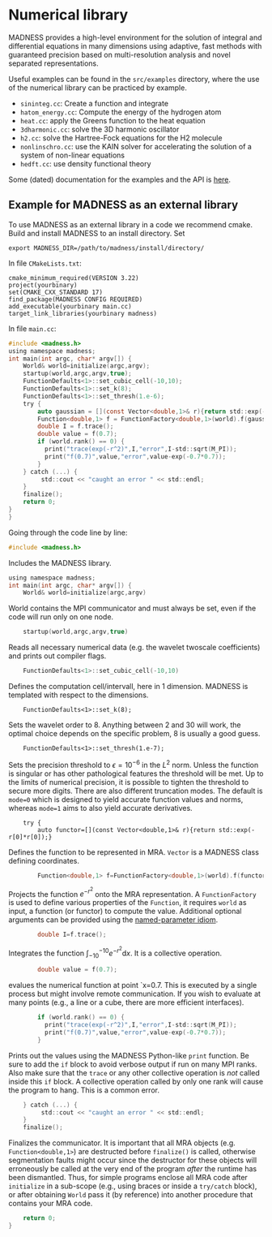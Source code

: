 # Numerical library

MADNESS provides a high-level environment for the solution of integral and differential equations 
in many dimensions using adaptive, fast methods with guaranteed precision based on multi-resolution 
analysis and novel separated representations. 

Useful examples can be found in the `src/examples` directory, where the use of the numerical library can be 
practiced by example.
 * `sininteg.cc`: Create a function and integrate
 * `hatom_energy.cc`: Compute the energy of the hydrogen atom 
 * `heat.cc`: apply the Greens function to the heat equation
 * `3dharmonic.cc`: solve the 3D harmonic oscillator
 * `h2.cc`: solve the Hartree-Fock equations for the H2 molecule
 * `nonlinschro.cc`: use the KAIN solver for accelerating the solution of a system of non-linear equations
 * `hedft.cc`: use density functional theory 
 
Some (dated) documentation for the examples and the API is [here](https://m-a-d-n-e-s-s.github.io/madness/api-doc/modules.html).


## Example for MADNESS as an external library
To use MADNESS as an external library in a code we recommend cmake. Build and install MADNESS to 
an install directory. Set

`export MADNESS_DIR=/path/to/madness/install/directory/`

In file `CMakeLists.txt`:

````
cmake_minimum_required(VERSION 3.22)
project(yourbinary)
set(CMAKE_CXX_STANDARD 17)
find_package(MADNESS CONFIG REQUIRED)
add_executable(yourbinary main.cc)
target_link_libraries(yourbinary madness)
````

In file `main.cc`:
````c
#include <madness.h>
using namespace madness;
int main(int argc, char* argv[]) {
    World& world=initialize(argc,argv);
    startup(world,argc,argv,true);
    FunctionDefaults<1>::set_cubic_cell(-10,10);
    FunctionDefaults<1>::set_k(8);
    FunctionDefaults<1>::set_thresh(1.e-6);
    try {
        auto gaussian = [](const Vector<double,1>& r){return std::exp(-r[0]*r[0]);};
        Function<double,1> f = FunctionFactory<double,1>(world).f(gaussian);
        double I = f.trace();
        double value = f(0.7);
        if (world.rank() == 0) {
          print("trace(exp(-r^2)",I,"error",I-std::sqrt(M_PI));
          print("f(0.7)",value,"error",value-exp(-0.7*0.7));
        }
    } catch (...) {
         std::cout << "caught an error " << std::endl;
    } 
    finalize();
    return 0;
}
}
````

Going through the code line by line:

````c
#include <madness.h>
````

Includes the MADNESS library.

````c
using namespace madness;
int main(int argc, char* argv[]) {
    World& world=initialize(argc,argv)
````
 
World contains the MPI communicator and must always be set, even if the code will run only 
on one node.

````c
    startup(world,argc,argv,true)
````

Reads all necessary numerical data (e.g. the wavelet twoscale coefficients) and prints out
compiler flags.

````c
    FunctionDefaults<1>::set_cubic_cell(-10,10)
````

Defines the computation cell/intervall, here in 1 dimension. MADNESS is templated with respect
to the dimensions.

````
    FunctionDefaults<1>::set_k(8);
````

Sets the wavelet order to 8. Anything between 2 and 30 will work, the optimal choice depends 
on the specific problem, 8 is usually a good guess.

````
    FunctionDefaults<1>::set_thresh(1.e-7);
````

Sets the precision threshold to $\epsilon=10^{-6}$ in the $L^2$ norm.
Unless the function is singular or has other pathological features the threshold will be met. Up to the limits of numerical precision,
it is possible to tighten the threshold to secure more digits.  There are also different truncation modes.  The default is `mode=0` which is designed to yield accurate function values and norms, whereas `mode=1` aims to also yield accurate derivatives.

````
    try {
        auto functor=[](const Vector<double,1>& r){return std::exp(-r[0]*r[0]);}
````

Defines the function to be represented in MRA. `Vector` is a MADNESS class defining coordinates.

````c
        Function<double,1> f=FunctionFactory<double,1>(world).f(functor);
````

Projects the function $e^{-r^2}$ onto the MRA representation. A `FunctionFactory` is used to 
define various properties of the `Function`, it requires `world` as input, a function (or functor)
to compute the value.  Additional optional arguments can be provided using the [named-parameter idiom](https://m-a-d-n-e-s-s.github.io/madness/api-doc/group__getting__started.html).

````c
        double I=f.trace();
````
Integrates the function $\int_{-10}^{-10} e^{-r^2}\mathrm dx$.  It is a collective operation.
````c
        double value = f(0.7);
````
evalues the numerical function at point `x=0.7.  This is executed by a single process but might involve remote communication.  If you wish to evaluate at many points (e.g., a line or a cube, there are more efficient interfaces).

````c
        if (world.rank() == 0) {
          print("trace(exp(-r^2)",I,"error",I-std::sqrt(M_PI));
          print("f(0.7)",value,"error",value-exp(-0.7*0.7));
        }
````
Prints out the values using the MADNESS Python-like `print` function.   Be sure to add the `if` block to avoid verbose output if 
run on many MPI ranks. Also make sure that the `trace` or any other collective operation is *not* called inside this
`if` block.  A collective operation called by only one rank will cause the program to hang.  This is a common error.

````c
    } catch (...) {
         std::cout << "caught an error " << std::endl;
    } 
    finalize();
````
 
Finalizes the communicator.
It is important that all MRA objects (e.g. `Function<double,1>`) are destructed before
`finalize()` is called, otherwise segmentation faults might occur since the destructor for these objects will erroneously be called at the very end of the program *after* the runtime has been dismantled.
Thus, for simple programs enclose all MRA code after `initialize` in a sub-scope (e.g., using braces or inside a `try/catch` block), or after obtaining `World` pass it (by reference) into another procedure
that contains your MRA code.

````c
    return 0;
}
````

